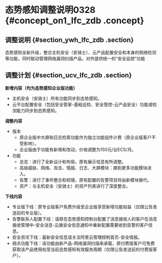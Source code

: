 # 态势感知调整说明0328 {#concept_on1_lfc_zdb .concept}

## 调整说明 {#section_ywh_lfc_zdb .section}

态势感知全新升级，整合主机安全（安骑士）、云产品配置安全和本身的网络检测等功能，同时联动管理网络漏洞扫描产品，对外提供统一的“安全监控”功能

## 调整计划 {#section_ucv_lfc_zdb .section}

**新增内容（均为态势感知企业版功能）**

-   主机安全（安骑士）所有功能同步到态势感知。
-   云平台配置安全（包括安全管家-基础巡检、安全管控-云产品安全）功能或检测能力同步到态势感知。

**调整内容**

-   版本
    -   原企业版中大屏和日志检索功能作为独立功能组件计费（原企业版客户不受影响）。
    -   企业版由于功能有新增和改动，价格调整为150元/台ECS/月。
-   功能
    -   总览：进行了全新设计和布局，原有展示信息有所调整。
    -   高级威胁、网络、攻击、情报、日志、大屏模块：挪到更多功能模块进入。
    -   告警：进行了事件整合和梳理，原有配置的告警项目将由新模块替代。
    -   资产：与主机安全（安骑士）的资产列表进行了深度整合。

**下线内容**

-   专业版下线：原专业版客户免费升级至企业版享受新增功能权益（仅限公告发送前的专业版）。
-   告警联系人配置下线：请原在态势感知控制台配置了消息接收人的客户在消息接收管理中-安全消息-云盾安全信息通知中重新配置需要收到告警的客户信息。
-   安全资讯下线：最新安全信息请关注阿里云管理控制首页-安全情报。
-   弱点功能下线：该功能由新产品-网络漏洞扫描来承载，原付费版客户可免费获取该产品使用权至当前态势感知有效服务周期（仅限公告发送前的付费版客户）。

